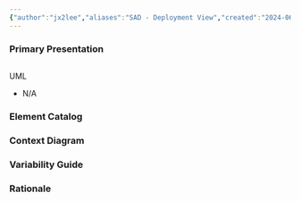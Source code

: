 ```yaml
---
{"author":"jx2lee","aliases":"SAD - Deployment View","created":"2024-06-30T00:39:32.000+09:00","last-updated":"2024-01-04 00:05","tags":null,"dg-publish":true,"permalink":"/data/dbt/__/dbt-metricstore-deployment-view/","dgPassFrontmatter":true,"noteIcon":""}
---
```



### Primary Presentation

```
```

UML
- N/A


### Element Catalog


### Context Diagram


### Variability Guide


### Rationale

